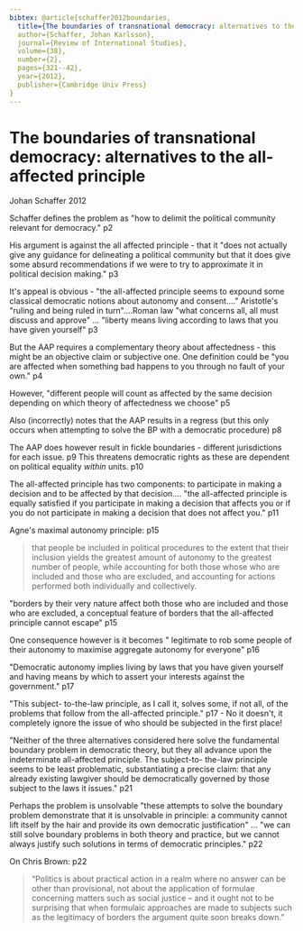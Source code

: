 ```yaml
---
bibtex: @article{schaffer2012boundaries,
  title={The boundaries of transnational democracy: alternatives to the all-affected principle},
  author={Schaffer, Johan Karlsson},
  journal={Review of International Studies},
  volume={38},
  number={2},
  pages={321--42},
  year={2012},
  publisher={Cambridge Univ Press}
}
---
```


# The boundaries of transnational democracy: alternatives to the all-affected principle

Johan Schaffer 2012

Schaffer defines the problem as "how to delimit the political community relevant for democracy." p2

His argument is against the all affected principle - that it "does not actually give any guidance for delineating a political community but that it does give some absurd recommendations if we were to try to approximate it in political decision making." p3

It's appeal is obvious - "the all-affected principle seems to expound some classical democratic notions about autonomy and consent...." Aristotle's "ruling and being ruled in turn"....Roman law "what concerns all, all must discuss and approve" ... "liberty means living according to laws that you have given yourself" p3

But the AAP requires a complementary theory about affectedness - this might be an objective claim or subjective one.  One definition could be "you are affected when something bad happens to you through no fault of your own." p4

However, "different people will count as affected by the same decision depending on which theory of affectedness we choose" p5

Also (incorrectly) notes that the AAP results in a regress (but this only occurs when attempting to solve the BP with a democratic procedure) p8

The AAP does however result in fickle boundaries - different jurisdictions for each issue. p9  This threatens democratic rights as these are dependent on political equality _within_ units. p10

The all-affected principle has two components: to participate in making a decision and to be affected by that decision.... "the all-affected principle is equally satisfied if you participate in making a decision that affects you or if you do not participate in making a decision that does not affect you." p11

Agne's maximal autonomy principle: p15

> that people be included in political procedures to the extent that their inclusion yields the greatest amount of autonomy to the greatest number of people, while accounting for both those whose who are included and those who are excluded, and accounting for actions performed both individually and collectively.

"borders by their very nature affect both those who are included and those who are excluded, a conceptual feature of borders that the all-affected principle cannot escape" p15

One consequence however is it becomes " legitimate to rob some people of their autonomy to maximise aggregate autonomy for everyone" p16

"Democratic autonomy implies living by laws that you have given yourself and having means by which to assert your interests against the government." p17

"This subject- to-the-law principle, as I call it, solves some, if not all, of the problems that follow from the all-affected principle." p17 - No it doesn't, it completely ignore the issue of who should be subjected in the first place!

"Neither of the three alternatives considered here solve the fundamental boundary problem in democratic theory, but they all advance upon the indeterminate all-affected principle. The subject-to- the-law principle seems to be least problematic, substantiating a precise claim: that any already existing lawgiver should be democratically governed by those subject to the laws it issues." p21

Perhaps the problem is unsolvable "these attempts to solve the boundary problem demonstrate that it is unsolvable in principle: a community cannot lift itself by the hair and provide its own democratic justification" ... "we can still solve boundary problems in both theory and practice, but we cannot always justify such solutions in terms of democratic principles." p22

On Chris Brown: p22

> “Politics is about practical action in a realm where no answer can be other than provisional, not about the application of formulae concerning matters such as social justice – and it ought not to be surprising that when formulaic approaches are made to subjects such as the legitimacy of borders the argument quite soon breaks down.”
